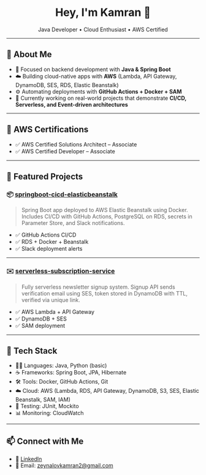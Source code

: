 <h1 align="center">Hey, I'm Kamran 👋</h1>

<p align="center">
  Java Developer • Cloud Enthusiast • AWS Certified
</p>

---

## 🧠 About Me

- 🔭 Focused on backend development with **Java & Spring Boot**
- ☁️ Building cloud-native apps with **AWS** (Lambda, API Gateway, DynamoDB, SES, RDS, Elastic Beanstalk)
- ⚙️ Automating deployments with **GitHub Actions + Docker + SAM**
- 🚀 Currently working on real-world projects that demonstrate **CI/CD, Serverless, and Event-driven architectures**

---

## 📜 AWS Certifications
- ✅ AWS Certified Solutions Architect – Associate
- ✅ AWS Certified Developer – Associate

---

## 🚀 Featured Projects

### 📦 [springboot-cicd-elasticbeanstalk](https://github.com/your-username/springboot-cicd-elasticbeanstalk)
> Spring Boot app deployed to AWS Elastic Beanstalk using Docker. Includes CI/CD with GitHub Actions, PostgreSQL on RDS, secrets in Parameter Store, and Slack notifications.

- ✅ GitHub Actions CI/CD
- ✅ RDS + Docker + Beanstalk
- ✅ Slack deployment alerts

---

### ✉️ [serverless-subscription-service](https://github.com/your-username/serverless-subscription-service)
> Fully serverless newsletter signup system. Signup API sends verification email using SES, token stored in DynamoDB with TTL, verified via unique link.

- ✅ AWS Lambda + API Gateway
- ✅ DynamoDB + SES
- ✅ SAM deployment

---

## 🧰 Tech Stack
- 🧑‍💻 Languages: Java, Python (basic)
- ☕ Frameworks: Spring Boot, JPA, Hibernate
- 🛠️ Tools: Docker, GitHub Actions, Git
- ☁️ Cloud: AWS (Lambda, RDS, API Gateway, DynamoDB, S3, SES, Elastic Beanstalk, SAM, IAM)
- 🧪 Testing: JUnit, Mockito
- 📊 Monitoring: CloudWatch
---

## 📫 Connect with Me

- 🧾 [LinkedIn](https://linkedin.com/in/your-profile)
- 📩 Email: zeynalovkamran2@gmail.com

